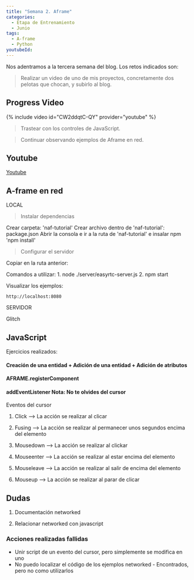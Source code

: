```yaml
---
title: "Semana 2. Aframe"
categories:
  - Etapa de Entrenamiento
  - Junio
tags:
  - A-frame
  - Python 
youtubeId: 
---
```



Nos adentramos a la tercera semana del blog. Los retos indicados son:

> Realizar un video de uno de mis proyectos, concretamente dos pelotas que chocan, y subirlo al blog.

## Progress Video

{% include video id="CW2ddqtC-QY" provider="youtube" %}

> Trastear con los controles de JavaScript.

> Continuar observando ejemplos de Aframe en red. 

## **Youtube**

[Youtube](https://youtu.be/psey2jTcpXg)


## **A-frame en red**

LOCAL

> Instalar dependencias

  Crear carpeta: 'naf-tutorial'
  Crear archivo dentro de 'naf-tutorial': package.json 
      <script>
        {
          "name": "naf-tutorial",
          "version": "1.0.0",
          "description": "My first multi-user virtual reality",
          "scripts": {
            "start": "node ./server/easyrtc-server.js"
          },
          "author": "YOUR_NAME",
          "dependencies": {
            "networked-aframe": "^0.10.0"
          }
        }
      </script>
  Abrir la consola e ir a la ruta de 'naf-tutorial' e insalar npm 'npm install'
  
> Configurar el servidor

  Copiar en la ruta anterior:
  <script>
    // Windows
    robocopy .\node_modules\networked-aframe\server\ .\server\ /e
    robocopy .\node_modules\networked-aframe\examples\ .\examples\ /e
    robocopy .\node_modules\networked-aframe\dist\ .\examples\dist\ /e
  </script>

  Comandos a utilizar:
    1. node ./server/easyrtc-server.js
    2. npm start

  Visualizar los ejemplos:

    http://localhost:8080

SERVIDOR

Glitch


## **JavaScript** 

Ejercicios realizados:

#### Creación de una entidad + Adición de una entidad + Adición de atributos 

#### AFRAME.registerComponent

#### addEventListener              Nota: No te olvides del cursor

   Eventos del cursor 

   1. Click --> La acción se realizar al clicar

   2. Fusing --> La acción se realizar al permanecer unos segundos encima del elemento

   3. Mousedown --> La acción se realizar al clickar

   4. Mouseenter --> La acción se realizar al estar encima del elemento

   5. Mouseleave --> La acción se realizar al salir de encima del elemento

   6. Mouseup --> La acción se realizar al parar de clicar


## **Dudas**

1. Documentación networked 

2. Relacionar networked con javascript

  ### Acciones realizadas fallidas
  * Unir script de un evento del cursor, pero simplemente se modifica en uno
  * No puedo localizar el código de los ejemplos networked - Encontrados, pero no como utilizarlos
